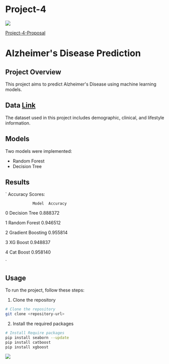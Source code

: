 # Project-4
<img src="https://capsule-render.vercel.app/api?type=waving&color=BDBDC8&height=150&section=header" />

[Project-4-Proposal](https://docs.google.com/document/d/1wjlaXLGC6ZO0PcoKIO1drjRMGmiGWQUmc7J78Ze_ab0/edit)

# Alzheimer's Disease Prediction

## Project Overview
This project aims to predict Alzheimer's Disease using machine learning models.

## Data [Link](https://www.kaggle.com/datasets/rabieelkharoua/alzheimers-disease-dataset)
The dataset used in this project includes demographic, clinical, and lifestyle information.

## Models
Two models were implemented:
- Random Forest
- Decision Tree

## Results
`
Accuracy Scores:

                Model  Accuracy
                
0      Decision Tree  0.888372

1      Random Forest  0.946512

2  Gradient Boosting  0.955814

3           XG Boost  0.948837

4          Cat Boost  0.958140

`
## Usage
To run the project, follow these steps:
1. Clone the repository
```bash
# Clone the repository
git clone <repository-url>
```
2. Install the required packages
```bash
# Install Require packages
pip install seaborn --update
pip install catboost
pip install xgboost
``` 




<img src="https://capsule-render.vercel.app/api?type=waving&color=BDBDC8&height=150&section=footer" />
